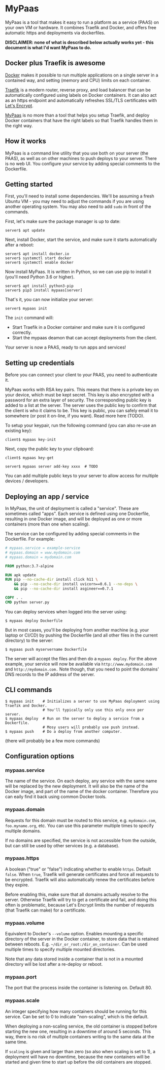 # MyPaas

MyPaas is a tool that makes it easy to run a platform as a service (PAAS)
on your own VM or hardware. It combines Traefik and Docker, and offers free
automatic https and deployments via dockerfiles.

**DISCLAIMER: none of what is described below actually works yet - this document is what I'd want MyPaas to do.**

## Docker plus Traefik is awesome

[Docker](https://en.wikipedia.org/wiki/Docker_(software)) makes it
possible to run multiple applications on a single server in a contained
way, and setting (memory and CPU) limits on each container.

[Traefik](https://traefik.io/) is a modern router, reverse proxy, and
load balancer that can be automatically configured using labels on
Docker containers. It can also act as an https endpoint and
automatically refreshes SSL/TLS certificates with [Let's Encrypt](https://letsencrypt.org/).

[MyPaas](https://github.com/almarklein/mypaas) is no more than a tool
that helps you setup Traefik, and deploy Docker containers that have
the right labels so that Traefik handles them in the right way.


## How it works

MyPaas is a command line utility that you use both on your server (the PAAS),
as well as on other machines to push deploys to your server. There is no
web UI. You configure your service by adding special comments to the Dockerfile.


## Getting started

First, you'll need to install some dependencies. We'll be assuming a
fresh Ubuntu VM - you may need to adjust the commands if you are using
another operating system. You may also need to add `sudo` in front of
the commands.

First, let's make sure the package manager is up to date:
```
server$ apt update
```

Next, install Docker, start the service, and make sure it starts automatically after a reboot:
```
server$ apt install docker.io
server$ systemctl start docker
server$ systemctl enable docker
```

Now install MyPaas. It is written in Python, so we can use pip to install it (you'll need Python 3.6 or higher).
```
server$ apt install python3-pip
server$ pip3 install mypaas[server]
```

That's it, you can now initialize your server:
```
server$ mypaas init
```

The `init` command will:
* Start Traefik in a Docker container and make sure it is configured correctly.
* Start the mypaas deamon that can accept deployments from the client.

Your server is now a PAAS, ready to run apps and services!


## Setting up credentials

Before you can connect your client to your PAAS, you need to authenticate it.

MyPaas works with RSA key pairs. This means that there is a private key on
your device, which must be kept secret. This key is also encrypted with a
password for an extra layer of security. The corresponding public key is
added to a list at the server. The server uses the public key to confirm that
the client is who it claims to be. This key is public, you can safely email it
to somewhere (or post it on-line, if you want). Read more here (TODO).

To setup your keypair, run the following command (you can also re-use an existing key):
```
client$ mypaas key-init
```

Next, copy the public key to your clipboard:
```
client$ mypaas key-get
```

```
server$ mypaas server add-key xxxx  # TODO
```

You can add multiple public keys to your server to allow access for
multiple devices / developers.


## Deploying an app / service

In MyPaas, the unit of deployment is called a "service". These are
sometimes called "apps". Each service is defined using one Dockerfile,
resulting in one Docker image, and will be deployed as one or more
containers (more than one when scaling).

The service can be configured by adding special comments in the Dockerfile. For example:
```Dockerfile
# mypaas.service = example-service
# mypaas.domain = www.mydomain.com
# mypaas.domain = mydomain.com

FROM python:3.7-alpine

RUN apk update
RUN pip --no-cache-dir install click h11 \
    && pip --no-cache-dir install uvicorn==0.6.1 --no-deps \
    && pip --no-cache-dir install asgineer==0.7.1

COPY . .
CMD python server.py
```

You can deploy services when logged into the server using:
```
$ mypaas deploy Dockerfile
```

But in most cases, you'll be deploying from another machine (e.g. your
laptop or CI/CD) by pushing the Dockerfile (and all other files in the
current directory) to the server:
```
$ mypaas push myservername Dockerfile
```

The server will accept the files and then do a `mypaas deploy`. For the above example,
your service will now be available via `http://www.mydomain.com` and `http://mydomain.com.`
Note though, that you need to point the domains' DNS records to the IP address of the server.


## CLI commands

```
$ mypaas init    # Initializes a server to use MyPaas deployment using Traefik and Docker.
                 # You'll typically only use this only once per server.
$ mypaas deploy  # Run on the server to deploy a service from a Dockerfile.
                 # Mosy users will probably use push instead.
$ mypaas push    # Do a deploy from another computer.
```

(there will probably be a few more commands)


## Configuration options

### mypaas.service

The name of the service. On each deploy, any service with the same name
will be replaced by the new deployment. It will also be the name of the
Docker image, and part of the name of the docker container. Therefore you can
eaily find it back using common Docker tools.

### mypaas.domain

Requests for this domain must be routed to this service, e.g.
`mydomain.com`, `foo.myname.org`, etc. You can use this parameter
multiple times to specify multiple domains.

If no domains are specified, the service is not accessible from the outside, but
can still be used by other services (e.g. a database).

### mypaas.https

A boolean ("true" or "false") indicating whether to enable `https`. Default `false`.
When `true`, Traefik will generate certificates and force all requests to be encrypted.
Traefik will also automatically renew the certificates before they
expire.

Before enabling this, make sure that all domains actually resolve to
the server. Otherwise Traefik will try to get a certificate and fail,
and doing this often is problematic, because Let's Encrypt limits the
number of requests (that Traefik can make) for a certificate.

### mypaas.volume

Equivalent to Docker's `--volume` option. Enables mounting a specific
directory of the server in the Docker container, to store data that is
retained between reboots. E.g. `~/dir_or_root:/dir_on_container`.
Can be used multiple times to specify multiple mounted directories.

Note that any data stored inside a container that is not in a mounted
directory will be lost after a re-deploy or reboot.

### mypaas.port

The port that the process inside the container is listening on. Default 80.

### mypaas.scale

An integer specifying how many containers should be running for this service.
Can be set to 0 to indicate "non-scaling", which is the default.

When deploying a non-scaling service, the old container is stopped
before starting the new one, resulting in a downtime of around 5
seconds. This way, there is no risk of multiple containers writing to
the same data at the same time.

If `scaling` is given and larger than zero (so also when scaling is set to 1),
a deployment will have no downtime, because the new containers will be
started and given time to start up before the old containers are stopped.
